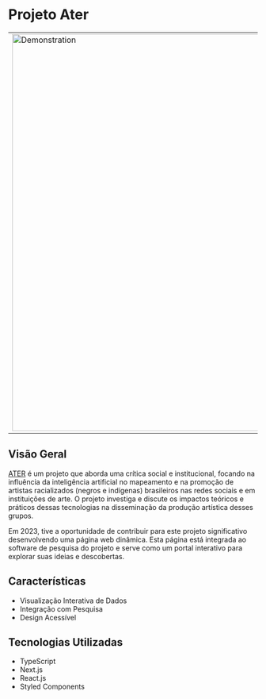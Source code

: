# Projeto Ater

<p align="center">
  <table>
    <tr>
      <td>
        <img alt="Demonstration" src="https://drive.google.com/file/d/1DeSyedelLwrs4A6aSH-TH0ZcnNAFIL49/view?usp=sharing" width="800px" />
      </td>
    </tr>
  </table>
</p>

## Visão Geral

[ATER](https://software-ater.com.br) é um projeto que aborda uma crítica social e institucional, focando na influência da inteligência artificial no mapeamento e na promoção de artistas racializados (negros e indígenas) brasileiros nas redes sociais e em instituições de arte. O projeto investiga e discute os impactos teóricos e práticos dessas tecnologias na disseminação da produção artística desses grupos.

Em 2023, tive a oportunidade de contribuir para este projeto significativo desenvolvendo uma página web dinâmica. Esta página está integrada ao software de pesquisa do projeto e serve como um portal interativo para explorar suas ideias e descobertas.

## Características

- Visualização Interativa de Dados
- Integração com Pesquisa
- Design Acessível

## Tecnologias Utilizadas

- TypeScript
- Next.js
- React.js
- Styled Components
